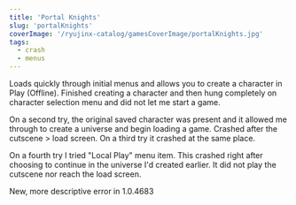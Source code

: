 ```yaml
---
title: 'Portal Knights'
slug: 'portalKnights'
coverImage: '/ryujinx-catalog/gamesCoverImage/portalKnights.jpg'
tags:
  - crash
  - menus
---
```


Loads quickly through initial menus and allows you to create a character in Play (Offline). Finished creating a character and then hung completely on character selection menu and did not let me start a game.

On a second try, the original saved character was present and it allowed me through to create a universe and begin loading a game. Crashed after the cutscene > load screen.
On a third try it crashed at the same place.

On a fourth try I tried "Local Play" menu item. This crashed right after choosing to continue in the universe I'd created earlier. It did not play the cutscene nor reach the load screen.

New, more descriptive error in 1.0.4683
